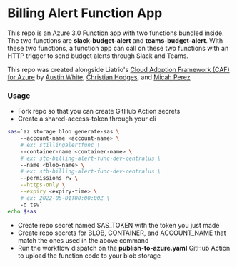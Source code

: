 # Billing Alert Function App

This repo is an Azure 3.0 Function app with two functions bundled inside. The two functions are **slack-budget-alert** and **teams-budget-alert**.
With these two functions, a function app can call on these two functions with an HTTP trigger to send budget alerts through Slack and Teams.
    
This repo was created alongside Liatrio's [Cloud Adoption Framework (CAF) for Azure](https://github.com/liatrio/terraform-caf-azure) by [Austin White](https://github.com/austinjw), [Christian Hodges](https://github.com/chodges7), and [Micah Perez](https://github.com/Micahperez2)

### Usage

- Fork repo so that you can create GitHub Action secrets
- Create a shared-access-token through your cli

```bash
sas=`az storage blob generate-sas \ 
	--account-name <account-name> \
	# ex: stillingalertfunc \ 
	--container-name <container-name> \ 
	# ex: stc-billing-alert-func-dev-centralus \
 	--name <blob-name> \ 
	# ex: stb-billing-alert-func-dev-centralus \
 	--permissions rw \
 	--https-only \
 	--expiry <expiry-time> \ 
	# ex: 2022-05-01T00:00:00Z \
 	-o tsv`
echo $sas
```
- Create repo secret named SAS\_TOKEN with the token you just made
- Create repo secrets for BLOB, CONTAINER, and ACCOUNT_NAME that match the ones used in the above command
- Run the workflow dispatch on the **publish-to-azure.yaml** GitHub Action to upload the function code to your blob storage
